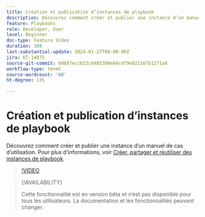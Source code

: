 ```yaml
---
title: Création et publication d’instances de playbook
description: Découvrez comment créer et publier une instance d’un manuel de cas d’utilisation.
feature: Playbooks
role: Developer, User
level: Beginner
doc-type: Feature Video
duration: 389
last-substantial-update: 2024-01-27T00:00:00Z
jira: KT-14075
source-git-commit: 6068feccb23c8485390e64cd79e021167b1271a8
workflow-type: tm+mt
source-wordcount: '68'
ht-degree: 13%

---
```



# Création et publication d’instances de playbook

Découvrez comment créer et publier une instance d’un manuel de cas d’utilisation. Pour plus d’informations, voir [Créer, partager et réutiliser des instances de playbook](https://experienceleague.adobe.com/docs/experience-platform/use-case-playbooks/playbooks/create-share-reuse.html).

>[!VIDEO](https://video.tv.adobe.com/v/3427058/?learn=on)

>[!AVAILABILITY]
>
>Cette fonctionnalité est en version bêta et n’est pas disponible pour tous les utilisateurs. La documentation et les fonctionnalités peuvent changer.
